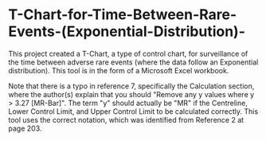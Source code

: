 # T-Chart-for-Time-Between-Rare-Events-(Exponential-Distribution)-
This project created a T-Chart, a type of control chart, for surveillance of the time between adverse rare events (where the data follow an Exponential distribution). This tool is in the form of a Microsoft Excel workbook.

Note that there is a typo in reference 7, specifically the Calculation section, where the author(s) explain that you should "Remove any y values where y > 3.27 [MR-Bar]". The term "y" should actually be "MR" if the Centreline, Lower Control Limit, and Upper Control Limit to be calculated correctly. This tool uses the correct notation, which was identified from Reference 2 at page 203.  
